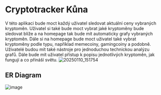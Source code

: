 # Cryptotracker Kůna

V této aplikaci bude moct každý uživatel sledovat aktuální ceny vybraných kryptoměn. Uživatel si také bude moct vybrat jaké kryptoměny bude sledovat blíže a na homepage tak bude mít automaticky grafy vybraných kryptoměn. Dále si na homepage bude moct uživatel také vybrat kryptoměny podle typu, například memecoiny, gamingcoiny a podobně. Uživatelé budou mít také nástroje pro jednoduchou technickou analýzu grafů. Dále bude mít uživatel přístup k popisu jednotlivých kryptoměn, jak fungují a co přináší světu. 
![20250110_151754](https://github.com/user-attachments/assets/10a35a4d-b9cf-4697-bb49-dce5b739f479)

## ER Diagram
![image](https://github.com/user-attachments/assets/caf860a8-848d-4082-bd7c-74b30aa172d4)


